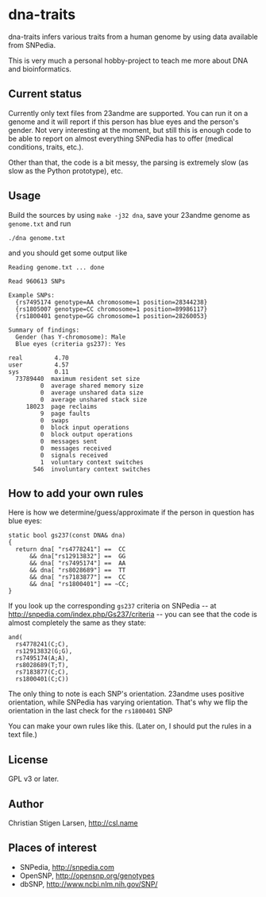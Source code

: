 dna-traits
==========

dna-traits infers various traits from a human genome by using data available
from SNPedia.

This is very much a personal hobby-project to teach me more about DNA and
bioinformatics.

Current status
--------------

Currently only text files from 23andme are supported.
You can run it on a genome and it will report if this person has blue eyes
and the person's gender. Not very interesting at the moment, but still this
is enough code to be able to report on almost everything SNPedia has to
offer (medical conditions, traits, etc.).

Other than that, the code is a bit messy, the parsing is extremely slow (as
slow as the Python prototype), etc.

Usage
-----

Build the sources by using `make -j32 dna`, save your 23andme genome as
`genome.txt` and run

    ./dna genome.txt

and you should get some output like

    Reading genome.txt ... done

    Read 960613 SNPs

    Example SNPs:
      {rs7495174 genotype=AA chromosome=1 position=28344238}
      {rs1805007 genotype=CC chromosome=1 position=89986117}
      {rs1800401 genotype=GG chromosome=1 position=28260053}

    Summary of findings:
      Gender (has Y-chromosome): Male
      Blue eyes (criteria gs237): Yes

    real         4.70
    user         4.57
    sys          0.11
      73789440  maximum resident set size
             0  average shared memory size
             0  average unshared data size
             0  average unshared stack size
         18023  page reclaims
             9  page faults
             0  swaps
             0  block input operations
             0  block output operations
             0  messages sent
             0  messages received
             0  signals received
             1  voluntary context switches
           546  involuntary context switches

How to add your own rules
-------------------------

Here is how we determine/guess/approximate if the person in question has
blue eyes:

    static bool gs237(const DNA& dna)
    {
      return dna[ "rs4778241"] ==  CC
          && dna["rs12913832"] ==  GG
          && dna[ "rs7495174"] ==  AA
          && dna[ "rs8028689"] ==  TT
          && dna[ "rs7183877"] ==  CC
          && dna[ "rs1800401"] == ~CC;
    }

If you look up the corresponding `gs237` criteria on SNPedia -- at
http://snpedia.com/index.php/Gs237/criteria -- you can see that the code is
almost completely the same as they state:

    and(
      rs4778241(C;C),
      rs12913832(G;G),
      rs7495174(A;A),
      rs8028689(T;T),
      rs7183877(C;C),
      rs1800401(C;C))

The only thing to note is each SNP's orientation. 23andme uses positive
orientation, while SNPedia has varying orientation. That's why we flip the
orientation in the last check for the `rs1800401` SNP 

You can make your own rules like this. (Later on, I should put the rules in
a text file.)

License
-------

GPL v3 or later.

Author
------

Christian Stigen Larsen, http://csl.name

Places of interest
------------------

  * SNPedia, http://snpedia.com
  * OpenSNP, http://opensnp.org/genotypes
  * dbSNP, http://www.ncbi.nlm.nih.gov/SNP/
